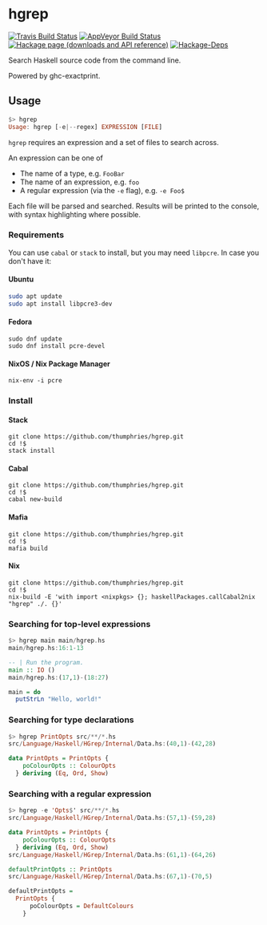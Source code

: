 # hgrep
[![Travis Build Status](https://travis-ci.org/thumphries/hgrep.svg?branch=master)](https://travis-ci.org/thumphries/hgrep)
[![AppVeyor Build Status](https://ci.appveyor.com/api/projects/status/2xmkp3jbt1q078xv/branch/master?svg=true)](https://ci.appveyor.com/project/thumphries/hgrep)
[![Hackage page (downloads and API reference)](http://img.shields.io/hackage/v/hgrep.svg)](http://hackage.haskell.org/package/hgrep)
[![Hackage-Deps](https://img.shields.io/hackage-deps/v/hgrep.svg)](http://packdeps.haskellers.com/reverse/hgrep)

Search Haskell source code from the command line.

Powered by ghc-exactprint.

## Usage

```haskell
$> hgrep
Usage: hgrep [-e|--regex] EXPRESSION [FILE]
```

`hgrep` requires an expression and a set of files to search across.

An expression can be one of
- The name of a type, e.g. `FooBar`
- The name of an expression, e.g. `foo`
- A regular expression (via the `-e` flag), e.g. `-e Foo$`

Each file will be parsed and searched. Results will be printed to the
console, with syntax highlighting where possible.

### Requirements

You can use `cabal` or `stack` to install, but you may need `libpcre`. In case you don't have it:

#### Ubuntu

```bash
sudo apt update
sudo apt install libpcre3-dev
```

#### Fedora

```
sudo dnf update
sudo dnf install pcre-devel
```

#### NixOS / Nix Package Manager

```
nix-env -i pcre
```

### Install

#### Stack

```
git clone https://github.com/thumphries/hgrep.git
cd !$
stack install
```


#### Cabal

```
git clone https://github.com/thumphries/hgrep.git
cd !$
cabal new-build
```

#### Mafia

```
git clone https://github.com/thumphries/hgrep.git
cd !$
mafia build
```

#### Nix
```
git clone https://github.com/thumphries/hgrep.git
cd !$
nix-build -E 'with import <nixpkgs> {}; haskellPackages.callCabal2nix "hgrep" ./. {}'
```

### Searching for top-level expressions

```haskell
$> hgrep main main/hgrep.hs
main/hgrep.hs:16:1-13

-- | Run the program.
main :: IO ()
main/hgrep.hs:(17,1)-(18:27)

main = do
  putStrLn "Hello, world!"
```

### Searching for type declarations

```haskell
$> hgrep PrintOpts src/**/*.hs
src/Language/Haskell/HGrep/Internal/Data.hs:(40,1)-(42,28)

data PrintOpts = PrintOpts {
    poColourOpts :: ColourOpts
  } deriving (Eq, Ord, Show)
```

### Searching with a regular expression

```haskell
$> hgrep -e 'Opts$' src/**/*.hs
src/Language/Haskell/HGrep/Internal/Data.hs:(57,1)-(59,28)

data PrintOpts = PrintOpts {
    poColourOpts :: ColourOpts
  } deriving (Eq, Ord, Show)
src/Language/Haskell/HGrep/Internal/Data.hs:(61,1)-(64,26)

defaultPrintOpts :: PrintOpts
src/Language/Haskell/HGrep/Internal/Data.hs:(67,1)-(70,5)

defaultPrintOpts =
  PrintOpts {
      poColourOpts = DefaultColours
    }
```
